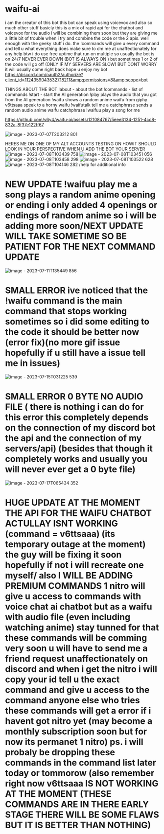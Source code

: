 # waifu-ai
i am the creator of this bot this bot can speak using voicevox and also so much other stuff basicly this is a mix of rapid api for the chatbot and voicevox for the audio i will be combining them soon but they are giving me a little bit of trouble when i try and combine the code or the 2 apis.  well enough with the geeky stuff i do. the !commands will give u every command and tell u what everything does make sure to dm me at unaffectionately for any help btw i do use free uptime that run on multiple so usually the bot is on 24/7 NEVER EVER DOWN (BOT IS ALWAYS ON ) but sometimes 1 or 2 of the code will go off (ONLY IF MY SERVERS ARE SLOW) BUT DONT WORRY it will usually come right back hope u enjoy my bot https://discord.com/oauth2/authorize?client_id=1124359043532718211&amp;permissions=8&amp;scope=bot  


THINGS ABOUT THE BOT
!about - about the bot
!commands - list of commands
!start - start the AI generation
!play plays the audio that you got from the AI generation
!waifu shows a random anime waifu from giphy
v6ttsaaa speak to a horny waifu
!waifutalk tell me a catchphrase sends a random audio anime waifu catchphrase
!waifuu play a song for me

https://github.com/v6y4/waifu-ai/assets/121084767/5eee3134-1251-4cc8-832a-8f37e122ff67

![image - 2023-07-07T203212 801](https://github.com/v6y4/waifu-ai/assets/121084767/9030cf52-5851-46d0-ad3a-35e3d61438f9)





HERES ME ON ONE OF MY ALT ACCOUNTS TESTING ON HOWIT SHOULD LOOK IN YOUR PERSPECTIVE WHEN U ADD THE BOT YOUR SERVER ![image - 2023-07-08T103439 758](https://github.com/v6y4/waifu-ai/assets/121084767/be898ebd-7e32-46ce-968e-055966472ca7)
![image - 2023-07-08T103451 056](https://github.com/v6y4/waifu-ai/assets/121084767/de705abc-c5ea-4d0c-993d-94ae98283526)
![image - 2023-07-08T103458 298](https://github.com/v6y4/waifu-ai/assets/121084767/81877f49-96d6-41ce-b2bb-5f848f87e396)
![image - 2023-07-08T103522 628](https://github.com/v6y4/waifu-ai/assets/121084767/64964715-6d45-4cef-ba42-7d6ba088ccfb)
![image - 2023-07-08T104146 282](https://github.com/v6y4/waifu-ai/assets/121084767/0aaa5811-6156-4613-887a-cc36f91e4ced)
/help for additional info
# NEW UPDATE !waifuu play me a song plays a random anime opening or ending i only added 4 openings or endings of random anime so i will be adding more soon/NEXT UPDATE WILL TAKE SOMETIME SO BE PATIENT FOR THE NEXT COMMAND UPDATE 
![image - 2023-07-11T135449 856](https://github.com/v6y4/waifu-ai/assets/121084767/2d92b82d-7e7d-4370-bb49-6aca30a8ffd6)
# SMALL ERROR ive noticed that the !waifu command is the main command that stops working sometimes so i did some editing to the code it should be better now (error fix)(no more gif issue hopefully if u still have a issue tell me in issues)
![image - 2023-07-15T031225 539](https://github.com/v6y4/waifu-ai/assets/121084767/4a56f616-0f30-470c-825f-ee808f5c0bec)
# SMALL ERROR 0 BYTE NO AUDIO FILE ( there is nothing i can do for this error this completely depends on the connection of my discord bot the api and the connection of my servers/api) (besides that though it completely works and usually you will never ever get a 0 byte file)
![image - 2023-07-17T065434 352](https://github.com/v6y4/waifu-ai/assets/121084767/6a0ae17f-a67b-4564-b619-85ae03c93945)
# HUGE UPDATE AT THE MOMENT THE API FOR THE WAIFU CHATBOT ACTULLAY ISNT WORKING (command = v6ttsaaa) (its temporary outage at the moment) the guy will be fixing it soon hopefully if not i will recreate one myself/ also I WILL BE ADDING PREMIUM COMMANDS 1 nitro will give u access to commands with voice chat ai chatbot but as a waifu with audio file (even including watching anime) stay tunned for that these commands will be comming very soon u will have to send me a friend request unaffectionately on discord and when i get the nitro i will copy your id tell u the exact command and give u access to the command anyone else who tries these commands will get a error if i havent got nitro yet (may become a monthly subscription soon but for now its permanet 1 nitro) ps. i will probaly be dropping these commands in the command list later today or tommorow (also remember right now v6ttsaaa IS NOT WORKING AT THE MOMENT (THESE COMMANDS ARE IN THERE EARLY STAGE THERE WILL BE SOME FLAWS BUT IT IS BETTER THAN NOTHING) 

